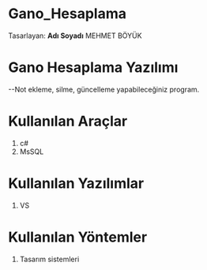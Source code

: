# Gano_Hesaplama

Tasarlayan:
**Adı Soyadı** MEHMET BÖYÜK 


# Gano Hesaplama Yazılımı
--Not ekleme, silme, güncelleme yapabileceğiniz program.

# Kullanılan Araçlar

 1. c#
 2. MsSQL



# Kullanılan Yazılımlar

 1. VS


# Kullanılan Yöntemler

 1. Tasarım sistemleri



